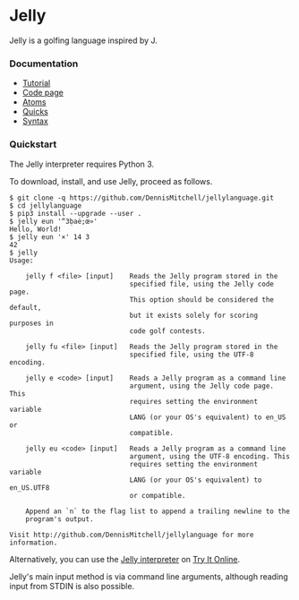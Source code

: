 # Jelly

Jelly is a golfing language inspired by J.

### Documentation

- [Tutorial]
- [Code page]
- [Atoms]
- [Quicks]
- [Syntax]

### Quickstart

The Jelly interpreter requires Python 3.

To download, install, and use Jelly, proceed as follows.

```
$ git clone -q https://github.com/DennisMitchell/jellylanguage.git
$ cd jellylanguage
$ pip3 install --upgrade --user .
$ jelly eun '“3ḅaė;œ»'
Hello, World!
$ jelly eun '×' 14 3
42
$ jelly
Usage:

    jelly f <file> [input]    Reads the Jelly program stored in the
                              specified file, using the Jelly code page.
                              This option should be considered the default,
                              but it exists solely for scoring purposes in
                              code golf contests.

    jelly fu <file> [input]   Reads the Jelly program stored in the
                              specified file, using the UTF-8 encoding.

    jelly e <code> [input]    Reads a Jelly program as a command line
                              argument, using the Jelly code page. This
                              requires setting the environment variable
                              LANG (or your OS's equivalent) to en_US or
                              compatible.

    jelly eu <code> [input]   Reads a Jelly program as a command line
                              argument, using the UTF-8 encoding. This
                              requires setting the environment variable
                              LANG (or your OS's equivalent) to en_US.UTF8
                              or compatible.

    Append an `n` to the flag list to append a trailing newline to the
    program's output.

Visit http://github.com/DennisMitchell/jellylanguage for more information.
```

Alternatively, you can use the [Jelly interpreter] on [Try It Online].

Jelly's main input method is via command line arguments, although reading input from STDIN is also possible.

[Atoms]: https://github.com/DennisMitchell/jellylanguage/wiki/Atoms
[Code page]: https://github.com/DennisMitchell/jellylanguage/wiki/Code-page
[Jelly interpreter]: https://tio.run/#jelly
[Quicks]: https://github.com/DennisMitchell/jellylanguage/wiki/Quicks
[Syntax]: https://github.com/DennisMitchell/jellylanguage/wiki/Syntax
[Try It Online]: https://tryitonline.net
[Tutorial]: https://github.com/DennisMitchell/jellylanguage/wiki/Tutorial
